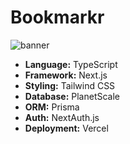 # Bookmarkr

![banner](https://user-images.githubusercontent.com/63880429/152895609-c43ac9b1-8be7-4526-a8b4-18c888418803.png)

- **Language:** TypeScript
- **Framework:** Next.js
- **Styling:** Tailwind CSS
- **Database:** PlanetScale
- **ORM:** Prisma
- **Auth:** NextAuth.js
- **Deployment:** Vercel
